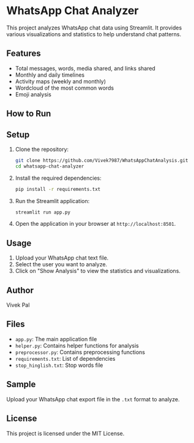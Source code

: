 # WhatsApp Chat Analyzer

This project analyzes WhatsApp chat data using Streamlit. It provides various visualizations and statistics to help understand chat patterns.

## Features

- Total messages, words, media shared, and links shared
- Monthly and daily timelines
- Activity maps (weekly and monthly)
- Wordcloud of the most common words
- Emoji analysis

## How to Run
## Setup

1. Clone the repository:
    ```sh
    git clone https://github.com/Vivek7987/WhatsAppChatAnalysis.git
    cd whatsapp-chat-analyzer
    ```

2. Install the required dependencies:
    ```sh
    pip install -r requirements.txt
    ```

3. Run the Streamlit application:
    ```sh
    streamlit run app.py
    ```

4. Open the application in your browser at `http://localhost:8501`.

## Usage
1. Upload your WhatsApp chat text file.
2. Select the user you want to analyze.
3. Click on "Show Analysis" to view the statistics and visualizations.

## Author
Vivek Pal
## Files

- `app.py`: The main application file
- `helper.py`: Contains helper functions for analysis
- `preprocessor.py`: Contains preprocessing functions
- `requirements.txt`: List of dependencies
- `stop_hinglish.txt`: Stop words file

## Sample

Upload your WhatsApp chat export file in the `.txt` format to analyze.

## License

This project is licensed under the MIT License.
